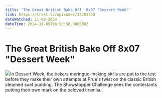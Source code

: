 ```yaml
---
title: 'The Great British Bake Off  8x07 "Dessert Week"' 
link: https://trakt.tv/episodes/12281345
dateWatched: 11-08-2024
dateTime: 2024-11-09T04:50:58.000000Z
---
```

# The Great British Bake Off  8x07 "Dessert Week"

![](https://walter-r2.trakt.tv/images/episodes/012/281/345/screenshots/thumb/1e899abc0a.jpg)In Dessert Week, the bakers meringue-making skills are put to the test before they make their own attempts at Prue's twist on the classic British steamed suet pudding. The Showstopper Challenge sees the contestants putting their own mark on the beloved tiramisu.